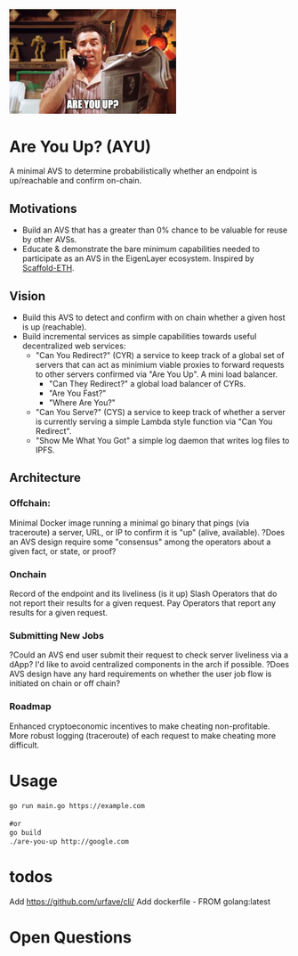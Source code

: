 <img src="assets/kramer-up.jpeg" alt="kramer-up" width="300"/>

# Are You Up? (AYU)
A minimal AVS to determine probabilistically whether an endpoint is up/reachable and confirm on-chain.

## Motivations
- Build an AVS that has a greater than 0% chance to be valuable for reuse by other AVSs.
- Educate & demonstrate the bare minimum capabilities needed to participate as an AVS in the EigenLayer ecosystem. Inspired by [Scaffold-ETH](https://github.com/scaffold-eth/scaffold-eth-2).

## Vision
- Build this AVS to detect and confirm with on chain whether a given host is up (reachable).
- Build incremental services as simple capabilities towards useful decentralized web services:
    - "Can You Redirect?" (CYR) a service to keep track of a global set of servers that can act as minimium viable proxies to forward requests to other servers confirmed via "Are You Up". A mini load balancer.
        - "Can They Redirect?" a global load balancer of CYRs.
        - "Are You Fast?"
        - "Where Are You?"
    - "Can You Serve?" (CYS) a service to keep track of whether a server is currently serving a simple Lambda style function via "Can You Redirect".
    - "Show Me What You Got" a simple log daemon that writes log files to IPFS.
    

## Architecture

### Offchain: 
Minimal Docker image running a minimal go binary that pings (via traceroute) a server, URL, or IP to confirm it is "up" (alive, available).
?Does an AVS design require some "consensus" among the operators about a given fact, or state, or proof?

### Onchain 
Record of the endpoint and its liveliness (is it up)
Slash Operators that do not report their results for a given request.
Pay Operators that report any results for a given request.

### Submitting New Jobs
?Could an AVS end user submit their request to check server liveliness via a dApp? I'd like to avoid centralized components in the arch if possible.
?Does AVS design have any hard requirements on whether the user job flow is initiated on chain or off chain?

### Roadmap
Enhanced cryptoeconomic incentives to make cheating non-profitable.
More robust logging (traceroute) of each request to make cheating more difficult.


# Usage

```
go run main.go https://example.com

#or
go build
./are-you-up http://google.com
```

# todos
Add https://github.com/urfave/cli/
Add dockerfile - FROM golang:latest

# Open Questions


